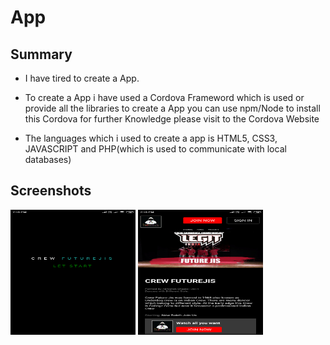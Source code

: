 # App

## Summary

- I have tired to create a App.<br/>

- To create a App i have used a Cordova Frameword which is used or provide all the libraries to create a App you can use npm/Node to install this Cordova for further Knowledge please visit to the Cordova Website 

- The languages which i used to create a app is HTML5, CSS3, JAVASCRIPT and PHP(which is used to communicate with local databases)

## Screenshots 
<img src="Image/A4.png" width="200px" height="200px"> <img src="Image/A3.png" width="200px" height="200px"> 
